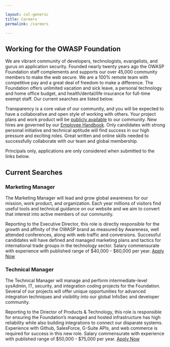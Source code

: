 ```yaml
---

layout: col-generic
title: Careers
permalink: /careers

---
```


## Working for the OWASP Foundation

We are vibrant community of developers, technologists, evangelists, and gurus on application security. Founded nearly twenty years ago the OWASP Foundation staff complements and supports our over 45,000 community members to make the web secure. We are a 100% remote team with competitive pay and a great deal of freedom to make a difference. The Foundation offers unlimited vacation and sick leave, a personal technology and home office budget, and health/dental/life insurance for full-time exempt staff. Our current searches are listed below.

Transparency is a core value of our community, and you will be expected to have a collaborative and open style of working with others. Your project plans and work product will be [publicly available](/www-staff/) to our community. New hires are governed by our [Employee Handbook](/www-policy/employee/). Only candidates with strong personal initiative and technical aptitude will find success in our high pressure and exciting roles. Great written and online skills needed to successfully collaborate with our team and global membership. 

Principals only, applications are only considered when submitted to the links below.

## Current Searches

### Marketing Manager

The Marketing Manager will lead and grow global awareness for our mission, work product, and organization. Each year millions of visitors find useful tools and technical guidance on our website and we aim to convert that interest into active members of our community.

Reporting to the Executive Director, this role is directly responsible for the growth and affinity of the OWASP brand as measured by Awareness, well attended conferences, along with web traffic and conversions. Successful candidates will have defined and managed marketing plans and tactics for international trade groups in the technology sector. Salary commensurate with experience with published range of $40,000 - $60,000 per year. [Apply Now](https://owasp.wufoo.com/forms/employment-application/def/field18=Marketing%20Manager)

### Technical Manager

The Technical Manager will manage and perform intermediate-level sysAdmin, IT, security, and integration coding projects for the Foundation. Several of our projects will offer unique opportunities for advanced integration techniques and visibility into our global InfoSec and developer community.

Reporting to the Director of Products & Technology, this role is responsible for ensuring the Foundation’s managed and hosted infrastructure has high reliability while also building integrations to connect our disparate systems. Experience with Github, SalesForce, G-Suite APIs, and web commerce is required for success in this new role. Salary commensurate with experience with published range of $50,000 - $75,000 per year. [Apply Now](https://owasp.wufoo.com/forms/employment-application/def/field18=Technology%20Manager)

